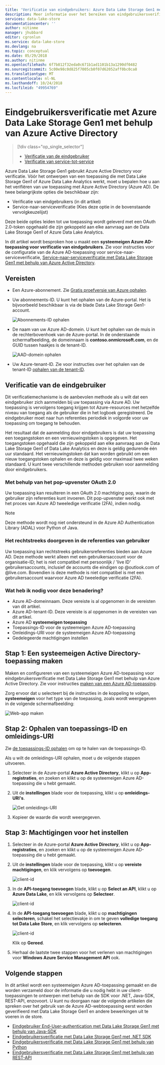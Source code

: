 ```yaml
---
title: 'Verificatie van eindgebruikers: Azure Data Lake Storage Gen1 met Azure Active Directory | Microsoft Docs'
description: Meer informatie over het bereiken van eindgebruikersverificatie met Azure Data Lake Storage Gen1 met behulp van Azure Active Directory
services: data-lake-store
documentationcenter: ''
author: nitinme
manager: jhubbard
editor: cgronlun
ms.service: data-lake-store
ms.devlang: na
ms.topic: conceptual
ms.date: 05/29/2018
ms.author: nitinme
ms.openlocfilehash: 6f7b812f32eda0c671b1ad1101b13a1290df0482
ms.sourcegitcommit: 5c00e98c0d825f7005cb0f07d62052aff0bc0ca8
ms.translationtype: MT
ms.contentlocale: nl-NL
ms.lasthandoff: 10/24/2018
ms.locfileid: "49954769"
---
```

# <a name="end-user-authentication-with-azure-data-lake-storage-gen1-using-azure-active-directory"></a>Eindgebruikersverificatie met Azure Data Lake Storage Gen1 met behulp van Azure Active Directory
> [!div class="op_single_selector"]
> * [Verificatie van de eindgebruiker](data-lake-store-end-user-authenticate-using-active-directory.md)
> * [Verificatie van service-tot-service](data-lake-store-service-to-service-authenticate-using-active-directory.md)
> 
> 

Azure Data Lake Storage Gen1 gebruikt Azure Active Directory voor verificatie. Vóór het ontwerpen van een toepassing die met Data Lake Storage Gen1 of Azure Data Lake Analytics werkt, moet u bepalen hoe u aan het verifiëren van uw toepassing met Azure Active Directory (Azure AD). De twee belangrijkste opties die beschikbaar zijn:

* Verificatie van eindgebruikers (in dit artikel)
* Service-naar-serviceverificatie (Kies deze optie in de bovenstaande vervolgkeuzelijst)

Deze beide opties leiden tot uw toepassing wordt geleverd met een OAuth 2.0-token opgehaald die zijn gekoppeld aan elke aanvraag aan de Data Lake Storage Gen1 of Azure Data Lake Analytics.

In dit artikel wordt besproken hoe u maakt een **systeemeigen Azure AD-toepassing voor verificatie van eindgebruikers**. Zie voor instructies voor de configuratie van de Azure AD-toepassing voor service-naar-serviceverificatie, [Service-naar-serviceverificatie met Data Lake Storage Gen1 met behulp van Azure Active Directory](data-lake-store-authenticate-using-active-directory.md).

## <a name="prerequisites"></a>Vereisten
* Een Azure-abonnement. Zie [Gratis proefversie van Azure ophalen](https://azure.microsoft.com/pricing/free-trial/).

* Uw abonnements-ID. U kunt het ophalen van de Azure-portal. Het is bijvoorbeeld beschikbaar is via de blade Data Lake Storage Gen1-account.
  
    ![Abonnements-ID ophalen](./media/data-lake-store-end-user-authenticate-using-active-directory/get-subscription-id.png)

* De naam van uw Azure AD-domein. U kunt het ophalen van de muis in de rechterbovenhoek van de Azure-portal. In de onderstaande schermafbeelding, de domeinnaam is **contoso.onmicrosoft.com**, en de GUID tussen haakjes is de tenant-ID. 
  
    ![AAD-domein ophalen](./media/data-lake-store-end-user-authenticate-using-active-directory/get-aad-domain.png)

* Uw Azure-tenant-ID. Zie voor instructies over het ophalen van de tenant-ID [ophalen van de tenant-ID](../active-directory/develop/howto-create-service-principal-portal.md#get-tenant-id).

## <a name="end-user-authentication"></a>Verificatie van de eindgebruiker
Dit verificatiemechanisme is de aanbevolen methode als u wilt dat een eindgebruiker zich aanmelden bij uw toepassing via Azure AD. Uw toepassing is vervolgens toegang krijgen tot Azure-resources met hetzelfde niveau van toegang als de gebruiker die in het logboek geregistreerd. De eindgebruiker moet naar hun referenties periodiek in volgorde voor uw toepassing om toegang te behouden.

Het resultaat dat de aanmelding door eindgebruikers is dat uw toepassing een toegangstoken en een vernieuwingstoken is opgegeven. Het toegangstoken opgehaald die zijn gekoppeld aan elke aanvraag aan de Data Lake Storage Gen1 of Data Lake Analytics en deze is geldig gedurende één uur standaard. Het vernieuwingstoken dat kan worden gebruikt om een nieuw toegangstoken ophalen en deze is geldig voor maximaal twee weken standaard. U kunt twee verschillende methoden gebruiken voor aanmelding door eindgebruikers.

### <a name="using-the-oauth-20-pop-up"></a>Met behulp van het pop-upvenster OAuth 2.0
Uw toepassing kan resulteren in een OAuth 2.0 machtiging pop, waarin de gebruiker zijn referenties kunt invoeren. Dit pop-upvenster werkt ook met het proces van Azure AD tweeledige verificatie (2FA), indien nodig. 

> [!NOTE]
> Deze methode wordt nog niet ondersteund in de Azure AD Authentication Library (ADAL) voor Python of Java.
> 
> 

### <a name="directly-passing-in-user-credentials"></a>Het rechtstreeks doorgeven in de referenties van gebruiker
Uw toepassing kan rechtstreeks gebruikersreferenties bieden aan Azure AD. Deze methode werkt alleen met een gebruikersaccount voor de organisatie-ID; het is niet compatibel met persoonlijk / 'live ID' gebruikersaccounts, inclusief de accounts die eindigen op @outlook.com of @live.com. Bovendien is deze methode is niet compatibel is met een gebruikersaccount waarvoor Azure AD tweeledige verificatie (2FA).

### <a name="what-do-i-need-for-this-approach"></a>Wat heb ik nodig voor deze benadering?
* Azure AD-domeinnaam. Deze vereiste is al opgenomen in de vereisten van dit artikel.
* Azure AD-tenant-ID. Deze vereiste is al opgenomen in de vereisten van dit artikel.
* Azure AD **systeemeigen toepassing**
* Toepassings-ID voor de systeemeigen Azure AD-toepassing
* Omleidings-URI voor de systeemeigen Azure AD-toepassing
* Gedelegeerde machtigingen instellen


## <a name="step-1-create-an-active-directory-native-application"></a>Stap 1: Een systeemeigen Active Directory-toepassing maken

Maken en configureren van een systeemeigen Azure AD-toepassing voor eindgebruikersverificatie met Data Lake Storage Gen1 met behulp van Azure Active Directory. Zie voor instructies [maken van een Azure AD-toepassing](../active-directory/develop/howto-create-service-principal-portal.md).

Zorg ervoor dat u selecteert bij de instructies in de koppeling te volgen, **systeemeigen** voor het type van de toepassing, zoals wordt weergegeven in de volgende schermafbeelding:

![Web-app maken](./media/data-lake-store-end-user-authenticate-using-active-directory/azure-active-directory-create-native-app.png "systeemeigen app maken")

## <a name="step-2-get-application-id-and-redirect-uri"></a>Stap 2: Ophalen van toepassings-ID en omleidings-URI

Zie [de toepassings-ID ophalen](../active-directory/develop/howto-create-service-principal-portal.md#get-application-id-and-authentication-key) om op te halen van de toepassings-ID.

Als u wilt de omleidings-URI ophalen, moet u de volgende stappen uitvoeren.

1. Selecteer in de Azure-portal **Azure Active Directory**, klikt u op **App-registraties**, en zoeken en klikt u op de systeemeigen Azure AD-toepassing die u hebt gemaakt.

2. Uit de **instellingen** blade voor de toepassing, klikt u op **omleidings-URI's**.

    ![Get omleidings-URI](./media/data-lake-store-end-user-authenticate-using-active-directory/azure-active-directory-redirect-uri.png)

3. Kopieer de waarde die wordt weergegeven.


## <a name="step-3-set-permissions"></a>Stap 3: Machtigingen voor het instellen

1. Selecteer in de Azure-portal **Azure Active Directory**, klikt u op **App-registraties**, en zoeken en klikt u op de systeemeigen Azure AD-toepassing die u hebt gemaakt.

2. Uit de **instellingen** blade voor de toepassing, klikt u op **vereiste machtigingen**, en klik vervolgens op **toevoegen**.

    ![client-id](./media/data-lake-store-end-user-authenticate-using-active-directory/aad-end-user-auth-set-permission-1.png)

3. In de **API-toegang toevoegen** blade, klikt u op **Select an API**, klikt u op **Azure Data Lake**, en klik vervolgens op **Selecteer**.

    ![client-id](./media/data-lake-store-end-user-authenticate-using-active-directory/aad-end-user-auth-set-permission-2.png)
 
4.  In de **API-toegang toevoegen** blade, klikt u op **machtigingen selecteren**, schakel het selectievakje in om te geven **volledige toegang tot Data Lake Store**, en klik vervolgens op **selecteren**.

    ![client-id](./media/data-lake-store-end-user-authenticate-using-active-directory/aad-end-user-auth-set-permission-3.png)

    Klik op **Gereed**.

5. Herhaal de laatste twee stappen voor het verlenen van machtigingen voor **Windows Azure Service Management API** ook.
   
## <a name="next-steps"></a>Volgende stappen
In dit artikel wordt een systeemeigen Azure AD-toepassing gemaakt en die worden verzameld door de informatie die u nodig hebt in uw client-toepassingen te ontwerpen met behulp van de SDK voor .NET, Java-SDK, REST-API, enzovoort. U kunt nu doorgaan naar de volgende artikelen die spreken over het gebruik van de Azure AD-webtoepassing eerst worden geverifieerd met Data Lake Storage Gen1 en andere bewerkingen uit te voeren in de store.

* [Eindgebruiker End-User-authentication met Data Lake Storage Gen1 met behulp van Java-SDK](data-lake-store-end-user-authenticate-java-sdk.md)
* [Eindgebruikersverificatie met Data Lake Storage Gen1 met .NET SDK](data-lake-store-end-user-authenticate-net-sdk.md)
* [Eindgebruikersverificatie met Data Lake Storage Gen1 met behulp van Python](data-lake-store-end-user-authenticate-python.md)
* [Eindgebruikersverificatie met Data Lake Storage Gen1 met behulp van REST-API](data-lake-store-end-user-authenticate-rest-api.md)

